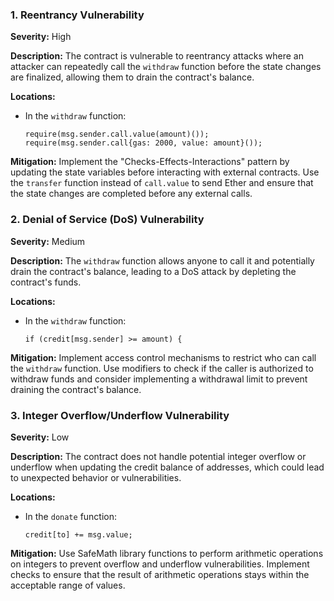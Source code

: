 ### 1. **Reentrancy Vulnerability**

**Severity:**
High

**Description:**
The contract is vulnerable to reentrancy attacks where an attacker can repeatedly call the `withdraw` function before the state changes are finalized, allowing them to drain the contract's balance.

**Locations:**

- In the `withdraw` function:
  ```solidity
  require(msg.sender.call.value(amount)());
  require(msg.sender.call{gas: 2000, value: amount}());
  ```

**Mitigation:**
Implement the "Checks-Effects-Interactions" pattern by updating the state variables before interacting with external contracts. Use the `transfer` function instead of `call.value` to send Ether and ensure that the state changes are completed before any external calls.

### 2. **Denial of Service (DoS) Vulnerability**

**Severity:**
Medium

**Description:**
The `withdraw` function allows anyone to call it and potentially drain the contract's balance, leading to a DoS attack by depleting the contract's funds.

**Locations:**

- In the `withdraw` function:
  ```solidity
  if (credit[msg.sender] >= amount) {
  ```

**Mitigation:**
Implement access control mechanisms to restrict who can call the `withdraw` function. Use modifiers to check if the caller is authorized to withdraw funds and consider implementing a withdrawal limit to prevent draining the contract's balance.

### 3. **Integer Overflow/Underflow Vulnerability**

**Severity:**
Low

**Description:**
The contract does not handle potential integer overflow or underflow when updating the credit balance of addresses, which could lead to unexpected behavior or vulnerabilities.

**Locations:**

- In the `donate` function:
  ```solidity
  credit[to] += msg.value;
  ```

**Mitigation:**
Use SafeMath library functions to perform arithmetic operations on integers to prevent overflow and underflow vulnerabilities. Implement checks to ensure that the result of arithmetic operations stays within the acceptable range of values.
